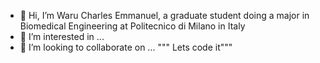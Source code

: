 - 👋 Hi, I’m Waru Charles Emmanuel, a graduate student doing a major in Biomedical Engineering at Politecnico di Milano in Italy
- 👀 I’m interested in ...
- 💞️ I’m looking to collaborate on ...
""" Lets code it"""

<!---
Wachema/Wachema is a ✨ special ✨ repository because its `README.md` (this file) appears on your GitHub profile.
You can click the Preview link to take a look at your changes.
--->
